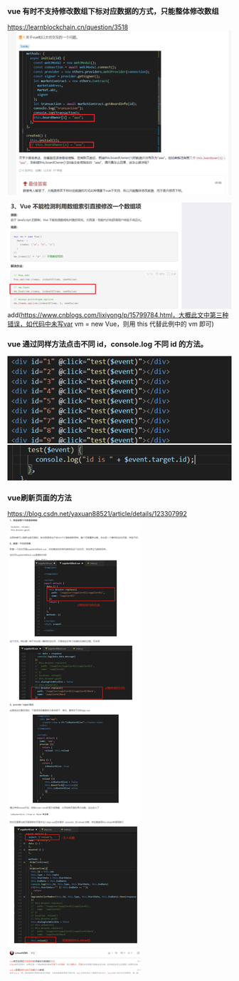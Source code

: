 ### vue 有时不支持修改数组下标对应数据的方式，只能整体修改数组

https://learnblockchain.cn/question/3518  
![](./img/2022-05-02-23-00-59.png)

![](./img/2022-05-07-17-33-12.png)
add(https://www.cnblogs.com/lixiyong/p/15799784.html，大概此文中第三种错误，如代码中未写var vm = new Vue，则用 this 代替此例中的 vm 即可)

### vue 通过同样方法点击不同 id，console.log 不同 id 的方法。

![](./img/2022-05-04-14-33-03.png)  
![](./img/2022-05-04-14-33-24.png)

### vue刷新页面的方法
https://blog.csdn.net/yaxuan88521/article/details/123307992     
![](./img/2022-05-10-18-30-10.png)      